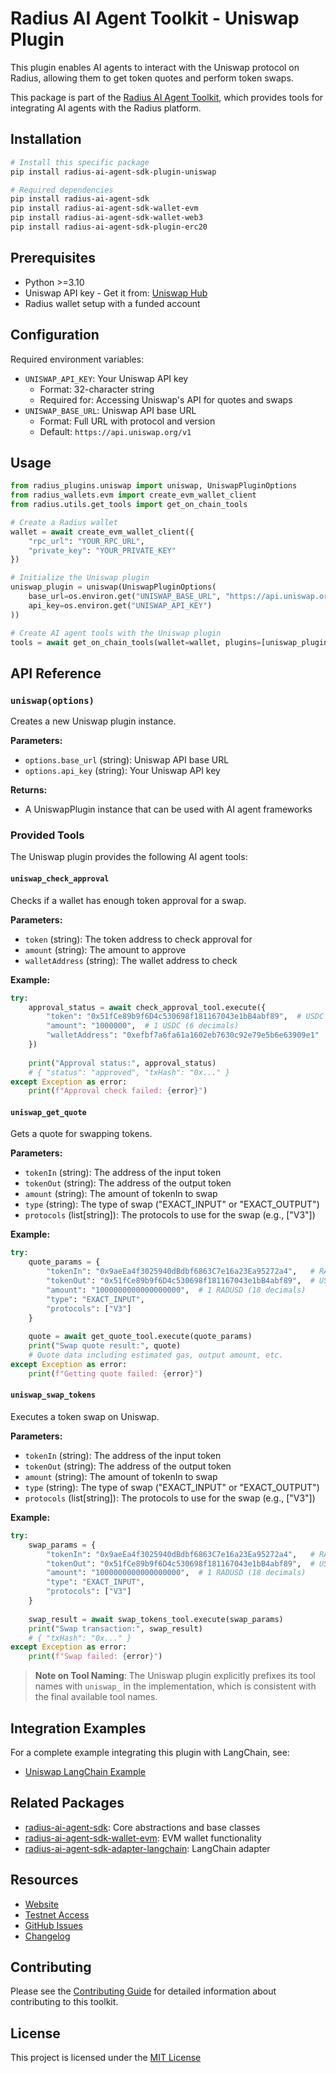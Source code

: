 # Radius AI Agent Toolkit - Uniswap Plugin

This plugin enables AI agents to interact with the Uniswap protocol on Radius, allowing them to get token quotes and perform token swaps.

This package is part of the [Radius AI Agent Toolkit](https://github.com/radiustechsystems/ai-agent-toolkit), which provides tools for integrating AI agents with the Radius platform.

## Installation

```bash
# Install this specific package
pip install radius-ai-agent-sdk-plugin-uniswap

# Required dependencies
pip install radius-ai-agent-sdk
pip install radius-ai-agent-sdk-wallet-evm
pip install radius-ai-agent-sdk-wallet-web3
pip install radius-ai-agent-sdk-plugin-erc20
```

## Prerequisites

- Python >=3.10
- Uniswap API key - Get it from: [Uniswap Hub](https://hub.uniswap.org/)
- Radius wallet setup with a funded account

## Configuration

Required environment variables:

- `UNISWAP_API_KEY`: Your Uniswap API key
  - Format: 32-character string
  - Required for: Accessing Uniswap's API for quotes and swaps
- `UNISWAP_BASE_URL`: Uniswap API base URL
  - Format: Full URL with protocol and version
  - Default: `https://api.uniswap.org/v1`

## Usage

```python
from radius_plugins.uniswap import uniswap, UniswapPluginOptions
from radius_wallets.evm import create_evm_wallet_client
from radius.utils.get_tools import get_on_chain_tools

# Create a Radius wallet
wallet = await create_evm_wallet_client({
    "rpc_url": "YOUR_RPC_URL",
    "private_key": "YOUR_PRIVATE_KEY"
})

# Initialize the Uniswap plugin
uniswap_plugin = uniswap(UniswapPluginOptions(
    base_url=os.environ.get("UNISWAP_BASE_URL", "https://api.uniswap.org/v1"),
    api_key=os.environ.get("UNISWAP_API_KEY")
))

# Create AI agent tools with the Uniswap plugin
tools = await get_on_chain_tools(wallet=wallet, plugins=[uniswap_plugin])
```

## API Reference

### `uniswap(options)`

Creates a new Uniswap plugin instance.

**Parameters:**

- `options.base_url` (string): Uniswap API base URL
- `options.api_key` (string): Your Uniswap API key

**Returns:**

- A UniswapPlugin instance that can be used with AI agent frameworks

### Provided Tools

The Uniswap plugin provides the following AI agent tools:

#### `uniswap_check_approval`

Checks if a wallet has enough token approval for a swap.

**Parameters:**

- `token` (string): The token address to check approval for
- `amount` (string): The amount to approve
- `walletAddress` (string): The wallet address to check

**Example:**

```python
try:
    approval_status = await check_approval_tool.execute({
        "token": "0x51fCe89b9f6D4c530698f181167043e1bB4abf89",  # USDC on Radius testnet
        "amount": "1000000",  # 1 USDC (6 decimals)
        "walletAddress": "0xefbf7a6fa61a1602eb7630c92e79e5b6e63909e1"
    })
    
    print("Approval status:", approval_status)
    # { "status": "approved", "txHash": "0x..." }
except Exception as error:
    print(f"Approval check failed: {error}")
```

#### `uniswap_get_quote`

Gets a quote for swapping tokens.

**Parameters:**

- `tokenIn` (string): The address of the input token
- `tokenOut` (string): The address of the output token
- `amount` (string): The amount of tokenIn to swap
- `type` (string): The type of swap ("EXACT_INPUT" or "EXACT_OUTPUT")
- `protocols` (list[string]): The protocols to use for the swap (e.g., ["V3"])

**Example:**

```python
try:
    quote_params = {
        "tokenIn": "0x9aeEa4f3025940dBdbf6863C7e16a23Ea95272a4",   # RADUSD on Radius testnet
        "tokenOut": "0x51fCe89b9f6D4c530698f181167043e1bB4abf89",  # USDC on Radius testnet
        "amount": "1000000000000000000",  # 1 RADUSD (18 decimals)
        "type": "EXACT_INPUT",
        "protocols": ["V3"]
    }
    
    quote = await get_quote_tool.execute(quote_params)
    print("Swap quote result:", quote)
    # Quote data including estimated gas, output amount, etc.
except Exception as error:
    print(f"Getting quote failed: {error}")
```

#### `uniswap_swap_tokens`

Executes a token swap on Uniswap.

**Parameters:**

- `tokenIn` (string): The address of the input token
- `tokenOut` (string): The address of the output token
- `amount` (string): The amount of tokenIn to swap
- `type` (string): The type of swap ("EXACT_INPUT" or "EXACT_OUTPUT")
- `protocols` (list[string]): The protocols to use for the swap (e.g., ["V3"])

**Example:**

```python
try:
    swap_params = {
        "tokenIn": "0x9aeEa4f3025940dBdbf6863C7e16a23Ea95272a4",   # RADUSD on Radius testnet
        "tokenOut": "0x51fCe89b9f6D4c530698f181167043e1bB4abf89",  # USDC on Radius testnet
        "amount": "1000000000000000000",  # 1 RADUSD (18 decimals)
        "type": "EXACT_INPUT",
        "protocols": ["V3"]
    }
    
    swap_result = await swap_tokens_tool.execute(swap_params)
    print("Swap transaction:", swap_result)
    # { "txHash": "0x..." }
except Exception as error:
    print(f"Swap failed: {error}")
```

> **Note on Tool Naming**: The Uniswap plugin explicitly prefixes its tool names with `uniswap_` in the implementation, which is consistent with the final available tool names.

## Integration Examples

For a complete example integrating this plugin with LangChain, see:

- [Uniswap LangChain Example](https://github.com/radiustechsystems/ai-agent-toolkit/tree/main/python/examples/langchain/uniswap)

## Related Packages

- [radius-ai-agent-sdk](https://github.com/radiustechsystems/ai-agent-toolkit/tree/main/python/src/radius_ai_agent_sdk): Core abstractions and base classes
- [radius-ai-agent-sdk-wallet-evm](https://github.com/radiustechsystems/ai-agent-toolkit/tree/main/python/src/wallets/evm): EVM wallet functionality
- [radius-ai-agent-sdk-adapter-langchain](https://github.com/radiustechsystems/ai-agent-toolkit/tree/main/python/src/adapters/langchain): LangChain adapter

## Resources

- [Website](https://radiustech.xyz/)
- [Testnet Access](https://docs.radiustech.xyz/radius-testnet-access)
- [GitHub Issues](https://github.com/radiustechsystems/ai-agent-toolkit/issues)
- [Changelog](https://github.com/radiustechsystems/ai-agent-toolkit/blob/main/CHANGELOG.md)

## Contributing

Please see the [Contributing Guide](https://github.com/radiustechsystems/ai-agent-toolkit/blob/main/CONTRIBUTING.md) for detailed information about contributing to this toolkit.

## License

This project is licensed under the [MIT License](https://github.com/radiustechsystems/ai-agent-toolkit/blob/main/LICENSE)